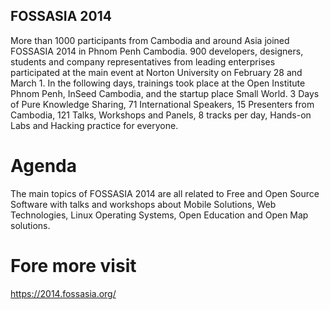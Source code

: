 ## FOSSASIA 2014
More than 1000 participants from Cambodia and around Asia joined FOSSASIA 2014 in Phnom Penh Cambodia. 900 developers, designers, students and company representatives from leading enterprises participated at the main event at Norton University on February 28 and March 1. In the following days, trainings took place at the Open Institute Phnom Penh,  InSeed Cambodia, and the startup place Small World.
3 Days of Pure Knowledge Sharing, 71 International Speakers, 15 Presenters from Cambodia, 121 Talks, Workshops and Panels, 8 tracks per day, Hands-on Labs and Hacking practice for everyone.
# Agenda
The main topics of FOSSASIA 2014 are all related to Free and Open Source Software with talks and workshops about Mobile Solutions, Web Technologies, Linux Operating Systems, Open Education and Open Map solutions.

# Fore more visit
https://2014.fossasia.org/
